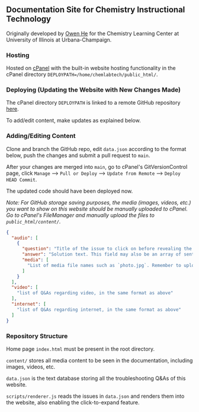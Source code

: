 ## Documentation Site for Chemistry Instructional Technology

Originally developed by [Owen He](mailto:haojiah2@illinois.edu) for the Chemistry Learning Center at University of Illinois at Urbana-Champaign.

### Hosting

Hosted on [cPanel](https://web.illinois.edu) with the built-in website hosting functionality in the cPanel directory `DEPLOYPATH=/home/chemlabtech/public_html/`.

### Deploying (Updating the Website with New Changes Made)

The cPanel directory `DEPLOYPATH` is linked to a remote GitHub repository [here](https://github.com/owenhhj/chemlabtech.git).

To add/edit content, make updates as explained below.

### Adding/Editing Content

Clone and branch the GitHub repo, edit `data.json` according to the format below, push the changes and submit a pull request to `main`.

After your changes are merged into `main`, go to cPanel's GitVersionControl page, click `Manage` --> `Pull or Deploy` --> `Update from Remote` --> `Deploy HEAD Commit`.

The updated code should have been deployed now.

_Note: For GitHub storage saving purposes, the media (images, videos, etc.) you want to show on this website should be manually uploaded to cPanel. Go to cPanel's FileManager and manually upload the files to `public_html/content/`._

```json
{
  "audio": [
    {
      "question": "Title of the issue to click on before revealing the answer.", 
      "answer": "Solution text. This field may also be an array of sentences to be rendered in paragraphs.", 
      "media": [
        "List of media file names such as `photo.jpg`. Remember to upload those files to `content/`."
      ]
    }
  ], 
  "video": [
    "list of Q&As regarding video, in the same format as above"
  ], 
  "internet": [
    "list of Q&As regarding internet, in the same format as above"
  ]
}
```

### Repository Structure

Home page `index.html` must be present in the root directory.

`content/` stores all media content to be seen in the documentation, including images, videos, etc.

`data.json` is the text database storing all the troubleshooting Q&As of this website.

`scripts/renderer.js` reads the issues in `data.json` and renders them into the website, also enabling the click-to-expand feature.
